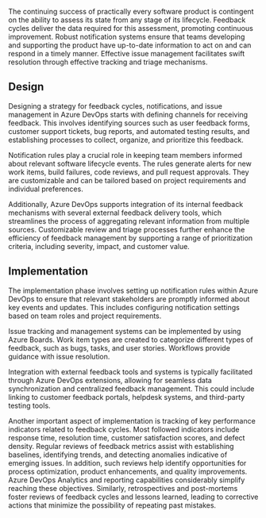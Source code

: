 The continuing success of practically every software product is contingent on the ability to assess its state from any stage of its lifecycle. Feedback cycles deliver the data required for this assessment, promoting continuous improvement. Robust notification systems ensure that teams developing and supporting the product have up-to-date information to act on and can respond in a timely manner. Effective issue management facilitates swift resolution through effective tracking and triage mechanisms.

## Design

Designing a strategy for feedback cycles, notifications, and issue management in Azure DevOps starts with defining channels for receiving feedback. This involves identifying sources such as user feedback forms, customer support tickets, bug reports, and automated testing results, and establishing processes to collect, organize, and prioritize this feedback.

Notification rules play a crucial role in keeping team members informed about relevant software lifecycle events. The rules generate alerts for new work items, build failures, code reviews, and pull request approvals. They are customizable and can be tailored based on project requirements and individual preferences.

Additionally, Azure DevOps supports integration of its internal feedback mechanisms with several external feedback delivery tools, which streamlines the process of aggregating relevant information from multiple sources. Customizable review and triage processes further enhance the efficiency of feedback management by supporting a range of prioritization criteria, including severity, impact, and customer value.

## Implementation

The implementation phase involves setting up notification rules within Azure DevOps to ensure that relevant stakeholders are promptly informed about key events and updates. This includes configuring notification settings based on team roles and project requirements.

Issue tracking and management systems can be implemented by using Azure Boards. Work item types are created to categorize different types of feedback, such as bugs, tasks, and user stories. Workflows provide guidance with issue resolution.

Integration with external feedback tools and systems is typically facilitated through Azure DevOps extensions, allowing for seamless data synchronization and centralized feedback management. This could include linking to customer feedback portals, helpdesk systems, and third-party testing tools.

Another important aspect of implementation is tracking of key performance indicators related to feedback cycles. Most followed indicators include response time, resolution time, customer satisfaction scores, and defect density. Regular reviews of feedback metrics assist with establishing baselines, identifying trends, and detecting anomalies indicative of emerging issues. In addition, such reviews help identify opportunities for process optimization, product enhancements, and quality improvements. Azure DevOps Analytics and reporting capabilities considerably simplify reaching these objectives. Similarly, retrospectives and post-mortems foster reviews of feedback cycles and lessons learned, leading to corrective actions that minimize the possibility of repeating past mistakes.

